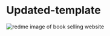 # Updated-template
![redme image of book selling website](https://user-images.githubusercontent.com/67306738/126302411-c662a93d-6025-4fe1-84ed-e60aace1d2f2.jpg)
